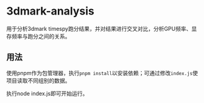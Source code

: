# 3dmark-analysis
用于分析3dmark timespy跑分结果，并对结果进行交叉对比，分析GPU频率、显存频率与跑分之间的关系。
## 用法
使用pnpm作为包管理器，执行`pnpm install`以安装依赖；可通过修改`index.js`使项目读取不同组别的数据。

执行node index.js即可开始运行。
